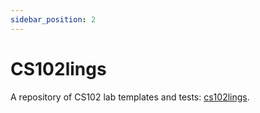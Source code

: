 ```yaml
---
sidebar_position: 2
---
```


# CS102lings

A repository of CS102 lab templates and tests: [cs102lings](https://github.com/utk-eecs-crumpton-tas/cs102lings).
